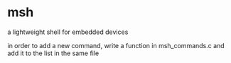 # msh
a lightweight shell for embedded devices

in order to add a new command, write a function in msh_commands.c and add it to the list in the same file
